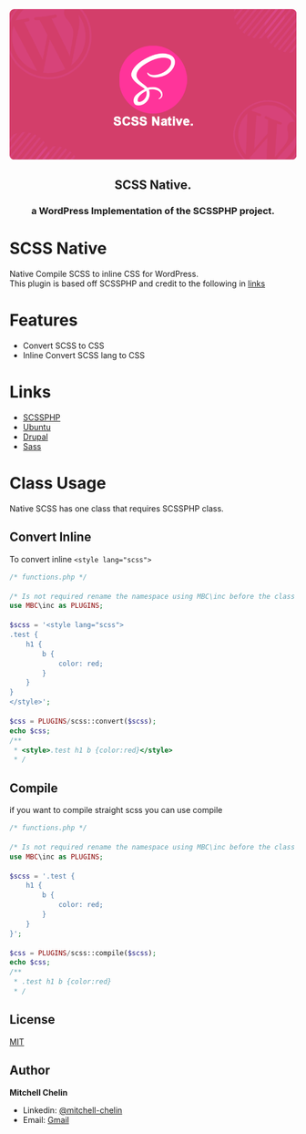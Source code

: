 <p align="center">
    <img alt="WPSCSSNative" src="./inc/docs/_images/WPSCSSNative.png">
</p>

<div align="center">
<h2>SCSS Native.</h2>
<h3>a WordPress Implementation of the SCSSPHP project.</h3>
</div>

# SCSS Native
Native Compile SCSS to inline CSS for WordPress.  
This plugin is based off SCSSPHP and credit to the following in [links](#links)

# Features

- Convert SCSS to CSS
- Inline Convert SCSS lang to CSS

# Links

- [SCSSPHP](https://github.com/scssphp/scssphp)
- [Ubuntu](https://www.ubuntu.com/about/about-ubuntu/conduct)
- [Drupal](https://www.drupal.org/dcoc)
- [Sass](https://sass-lang.com/community-guidelines)

# Class Usage
Native SCSS has one class that requires SCSSPHP class.

## Convert Inline
To convert inline ```<style lang="scss">```
```php
/* functions.php */

/* Is not required rename the namespace using MBC\inc before the class is fine */
use MBC\inc as PLUGINS;

$scss = '<style lang="scss">
.test {
    h1 {
        b {
            color: red;
        }
    }
}
</style>';

$css = PLUGINS/scss::convert($scss);
echo $css;
/**
 * <style>.test h1 b {color:red}</style>
 * /
```

## Compile
if you want to compile straight scss you can use compile
```php
/* functions.php */

/* Is not required rename the namespace using MBC\inc before the class is fine */
use MBC\inc as PLUGINS;

$scss = '.test {
    h1 {
        b {
            color: red;
        }
    }
}';

$css = PLUGINS/scss::compile($scss);
echo $css;
/**
 * .test h1 b {color:red}
 * /
```
## License

[MIT](LICENSE)

## Author

**Mitchell Chelin**

- Linkedin: [@mitchell-chelin](https://www.linkedin.com/in/mitchell-chelin/)
- Email: [Gmail](mitchell.b.chelin@gmail.com)